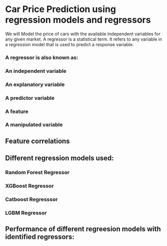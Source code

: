 # Car Price Prediction using regression models and regressors

We will Model the price of cars with the available independent variables for any given market.
A regressor is a statistical term. It refers to any variable in a regression model that is used to predict a response variable.

### A regressor is also known as:

  ### An independent variable
  ### An explanatory variable
  ### A predictor variable
  ### A feature
  ### A manipulated variable

## Feature correlations

## Different regression models used:
  ### Random Forest Regressor
  ### XGBoost Regressor
  ### Catboost Regresssor
  ### LGBM Regressor

## Performance of different regreesion models with identified regressors:



